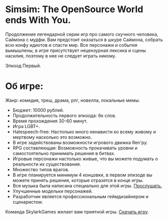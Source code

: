 # Simsim: The OpenSource World ends With You.

Продолжение легендарной серии игр про самого скучного человека, Саймона с мудфм.
Вам предстоит оказаться в шкуре Саймона, собрать всю конфу идиотов и спасти мир.
Все персонажи и события вымышлены, в игре присутствует нецензурная лексика и сцены насилия, поэтому в нее не следует играть никому.

Эпизод Первый.

# Об игре:
Жанр: комедия, треш, драма, рпг, новелла, локальные мемы.
* Бюджет: 10000 рублей.
* Продолжительность первого эпизода: 6к слов.
* Время прохождения 30-60 минут.
* Игра LGBT+.
* Hatespeech-free: Настолько много ненависти ко всему живому и мертвому насколько это возможно.
* В игре задействованы возможности игрового движка Ren'py.
* RPG составляющая: Возможность прокачивать уровни и самостоятельно принимать решения в битвах.
* Игровые персонажи настолько живые, что вы можете подумать о реальности их существования.
* Множество типов врагов. 
* В игре планируется минимум 4 концовки, в первом эпизоде вы можете принять решения, которые отразятся в конце игры.
* Вся музыка была написана специально для этой игры. [Прослушать.](https://rostdanil.bandcamp.com/)
* Улучшенные модельки персонажей.
* Разработчик является профессиональным геймдизайнером и сценаристом. 

Команда SkylarkGames желает вам приятной игры. [Скачать игру](https://github.com/skylarkgames/simsim/releases/).
